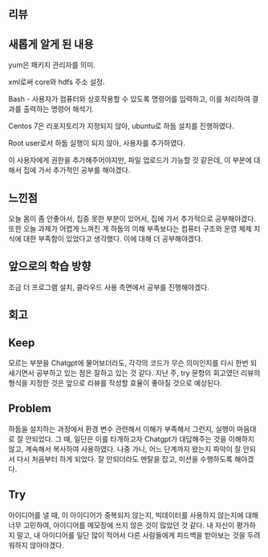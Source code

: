 ## 리뷰
## 새롭게 알게 된 내용
yum은 패키지 관리자를 의미.

xml로써 core와 hdfs 주소 설정.

Bash - 사용자가 컴퓨터와 상호작용할 수 있도록 명령어를 입력하고, 이를 처리하여 결과를 출력하는 명령어 해석기.

Centos 7은 리포지토리가 지정되지 않아, ubuntu로 하둡 설치를 진행하였다.

Root user로서 하둡 실행이 되지 않아, 사용자를 추가하였다.

이 사용자에게 권한을 추가해주어야지만, 파일 업로드가 가능할 것 같은데, 이 부분에 대해서 집에 가서 추가적인 공부를 해야겠다.

## 느낀점
오늘 몸이 좀 안좋아서, 집중 못한 부분이 있어서, 집에 가서 추가적으로 공부해야겠다. 또한 오늘 과제가 어렵게 느껴진 게 하둡의 이해 부족보다는 컴퓨터 구조와 운영 체제 지식에 대한 부족함이 있었다고 생각했다. 이에 대해 더 공부해야겠다.

## 앞으로의 학습 방향
조금 더 프로그램 설치, 클라우드 사용 측면에서 공부를 진행해야겠다.

## 회고
## Keep
모르는 부분을 Chatgpt에 물어보더라도, 각각의 코드가 무슨 의미인지를 다시 한번 되새기면서 공부하고 있는 점은 잘하고 있는 것 같다. 지난 주,  try 문항의 회고였던 리뷰의 형식을 지정한 것은 앞으로 리뷰를 작성할 효율이 좋아질 것으로 예상된다.

## Problem
하둡을 설치하는 과정에서 환경 변수 관련해서 이해가 부족해서 그런지, 실행이 마음대로 잘 안되었다. 그 때, 일단은 이를 타개하고자 Chatgpt가 대답해주는 것을 이해하지 않고, 계속해서 복사하여 사용하였다. 나중 가니, 어느 단계까지 왔는지 파악이 잘 안되서 다시 처음부터 하게 되었다. 잘 안되더라도 멘탈을 잡고, 미션을 수행하도록 해야겠다.

## Try
아이디어를 낼 때, 이 아이디어가 중복되지 않는지, 빅데이터를 사용하지 않는지에 대해 너무 고민하여, 아이디어를 메모장에 쓰지 않은 것이 많았던 것 같다. 내 자신이 평가하지 말고, 내 아이디어를 일단 많이 적어서 다른 사람들에게 피드백을 받아보는 것을 두려워하지 않아야겠다.